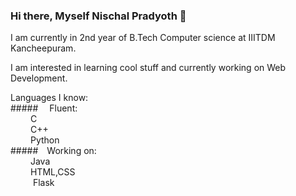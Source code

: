 ### Hi there, Myself Nischal Pradyoth 👋

I am currently in 2nd year of B.Tech Computer science at IIITDM Kancheepuram.

I am interested in learning cool stuff and currently working on Web Development.

Languages I know:  
    #####&emsp; Fluent:  
      &emsp; &emsp;C    
      &emsp; &emsp;C++  
      &emsp; &emsp;Python    
    #####&emsp;Working on:     
    &emsp; &emsp;Java  
    &emsp; &emsp;HTML,CSS  
    &emsp; &emsp; Flask  

